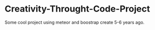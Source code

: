 # Creativity-Throught-Code-Project
Some cool project using meteor and boostrap create 5-6 years ago.
